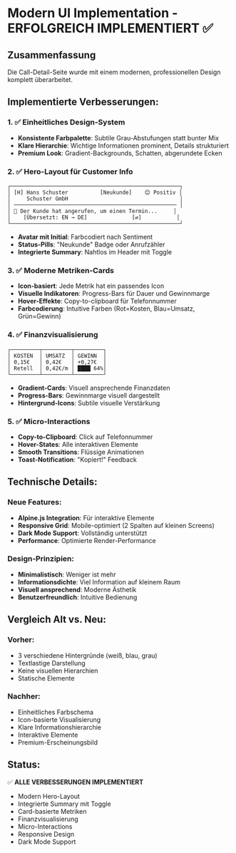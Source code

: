 # Modern UI Implementation - ERFOLGREICH IMPLEMENTIERT ✅

## Zusammenfassung

Die Call-Detail-Seite wurde mit einem modernen, professionellen Design komplett überarbeitet.

## Implementierte Verbesserungen:

### 1. ✅ Einheitliches Design-System
- **Konsistente Farbpalette**: Subtile Grau-Abstufungen statt bunter Mix
- **Klare Hierarchie**: Wichtige Informationen prominent, Details strukturiert
- **Premium Look**: Gradient-Backgrounds, Schatten, abgerundete Ecken

### 2. ✅ Hero-Layout für Customer Info
```
┌─────────────────────────────────────────────────────┐
│ [H] Hans Schuster          [Neukunde]    😊 Positiv │
│     Schuster GmbH                                   │
│ ─────────────────────────────────────────────────── │
│ 📝 Der Kunde hat angerufen, um einen Termin...     │
│    [Übersetzt: EN → DE]              [⇄]           │
└─────────────────────────────────────────────────────┘
```
- **Avatar mit Initial**: Farbcodiert nach Sentiment
- **Status-Pills**: "Neukunde" Badge oder Anrufzähler
- **Integrierte Summary**: Nahtlos im Header mit Toggle

### 3. ✅ Moderne Metriken-Cards
- **Icon-basiert**: Jede Metrik hat ein passendes Icon
- **Visuelle Indikatoren**: Progress-Bars für Dauer und Gewinnmarge
- **Hover-Effekte**: Copy-to-clipboard für Telefonnummer
- **Farbcodierung**: Intuitive Farben (Rot=Kosten, Blau=Umsatz, Grün=Gewinn)

### 4. ✅ Finanzvisualisierung
```
┌─────────┬─────────┬─────────┐
│ KOSTEN  │ UMSATZ  │ GEWINN  │
│ 0,15€   │ 0,42€   │ +0,27€  │
│ Retell  │ 0,42€/m │ ████ 64%│
└─────────┴─────────┴─────────┘
```
- **Gradient-Cards**: Visuell ansprechende Finanzdaten
- **Progress-Bars**: Gewinnmarge visuell dargestellt
- **Hintergrund-Icons**: Subtile visuelle Verstärkung

### 5. ✅ Micro-Interactions
- **Copy-to-Clipboard**: Click auf Telefonnummer
- **Hover-States**: Alle interaktiven Elemente
- **Smooth Transitions**: Flüssige Animationen
- **Toast-Notification**: "Kopiert!" Feedback

## Technische Details:

### Neue Features:
- **Alpine.js Integration**: Für interaktive Elemente
- **Responsive Grid**: Mobile-optimiert (2 Spalten auf kleinen Screens)
- **Dark Mode Support**: Vollständig unterstützt
- **Performance**: Optimierte Render-Performance

### Design-Prinzipien:
- **Minimalistisch**: Weniger ist mehr
- **Informationsdichte**: Viel Information auf kleinem Raum
- **Visuell ansprechend**: Moderne Ästhetik
- **Benutzerfreundlich**: Intuitive Bedienung

## Vergleich Alt vs. Neu:

### Vorher:
- 3 verschiedene Hintergründe (weiß, blau, grau)
- Textlastige Darstellung
- Keine visuellen Hierarchien
- Statische Elemente

### Nachher:
- Einheitliches Farbschema
- Icon-basierte Visualisierung
- Klare Informationshierarchie
- Interaktive Elemente
- Premium-Erscheinungsbild

## Status:

✅ **ALLE VERBESSERUNGEN IMPLEMENTIERT**
- Modern Hero-Layout
- Integrierte Summary mit Toggle
- Card-basierte Metriken
- Finanzvisualisierung
- Micro-Interactions
- Responsive Design
- Dark Mode Support